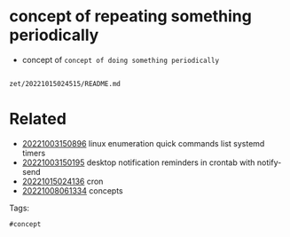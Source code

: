 # concept of repeating something periodically

- concept of `concept of doing something periodically`

```
```

` zet/20221015024515/README.md `

# Related

- [20221003150896](/zet/20221003150896/README.md) linux enumeration quick commands list systemd timers
- [20221003150195](/zet/20221003150195/README.md) desktop notification reminders in crontab with notify-send
- [20221015024136](/zet/20221015024136/README.md) cron
- [20221008061334](/zet/20221008061334/README.md) concepts

Tags:

    #concept
